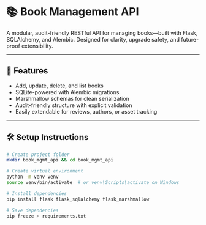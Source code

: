 # 📚 Book Management API

A modular, audit-friendly RESTful API for managing books—built with Flask, SQLAlchemy, and Alembic. Designed for clarity, upgrade safety, and future-proof extensibility.

---

## 🚀 Features

- Add, update, delete, and list books
- SQLite-powered with Alembic migrations
- Marshmallow schemas for clean serialization
- Audit-friendly structure with explicit validation
- Easily extendable for reviews, authors, or asset tracking

---

## 🛠️ Setup Instructions

```bash
# Create project folder
mkdir book_mgmt_api && cd book_mgmt_api

# Create virtual environment
python -m venv venv
source venv/bin/activate  # or venv\Scripts\activate on Windows

# Install dependencies
pip install flask flask_sqlalchemy flask_marshmallow

# Save dependencies
pip freeze > requirements.txt
